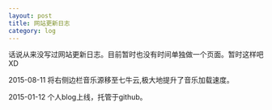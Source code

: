 ```yaml
---
layout: post
title: 网站更新日志
category: log
---
```


话说从来没写过网站更新日志。目前暂时也没有时间单独做一个页面。暂时这样吧XD

2015-08-11 将右侧边栏音乐源移至七牛云,极大地提升了音乐加载速度。

2015-01-12 个人blog上线，托管于github。